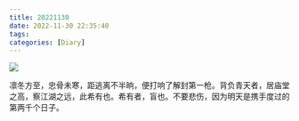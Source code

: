 ```yaml
---
title: 20221130
date: 2022-11-30 22:35:40
tags:
categories: [Diary]
---
```


![](20221130230437.jpg)

凛冬方至，忠骨未寒，距逃离不半晌，便打响了解封第一枪。背负青天者，居庙堂之高，察江湖之远，此希有也。希有者，盲也。不要悲伤，因为明天是携手度过的第两千个日子。